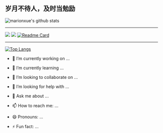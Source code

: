 ## 岁月不待人，及时当勉励

![marionxue's github stats](https://github-readme-stats.vercel.app/api?username=QianZhongWang&show_icons=true&card_width=830) 

------

[<img src="https://github-readme-stats.vercel.app/api/pin/?username=QianZhongWang&repo=note" style="width=200"  />](https://github.com/QianZhongWang/note) [<img src="https://github-readme-stats.vercel.app/api/pin/?username=QianZhongWang&repo=note" style="width=200"/>](https://github.com/QianZhongWang/note) [![Readme Card](https://github-readme-stats.vercel.app/api/pin/?username=QianZhongWang&repo=hz-cli-dev)](https://github.com/QianZhongWang/hz-cli-dev)



------

[![Top Langs](https://github-readme-stats.vercel.app/api/top-langs/?username=QianZhongWang&card_width=830)](https://github.com/anuraghazra/github-readme-stats)

- 🔭 I’m currently working on ...

- 🌱 I’m currently learning ...

- 👯 I’m looking to collaborate on ...

- 🤔 I’m looking for help with ...

- 💬 Ask me about ...

- 📫 How to reach me: ...

- 😄 Pronouns: ...

- ⚡ Fun fact: ...



